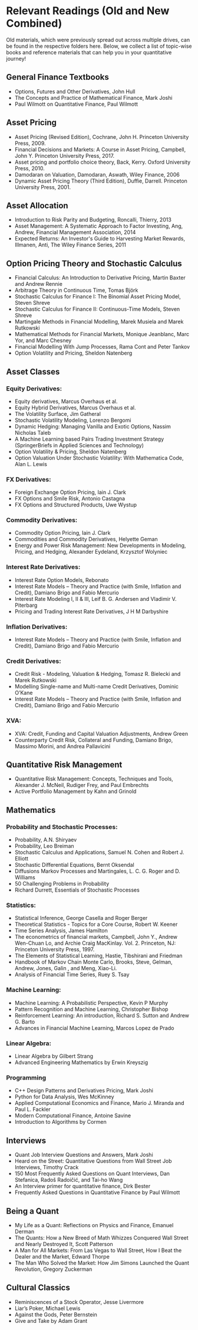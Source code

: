 # Relevant Readings (Old and New Combined)

Old materials, which were previously spread out across multiple drives, can be found in the respective folders here. Below, we collect a list of topic-wise books and reference materials that can help you in your quantitative journey!

## General Finance Textbooks
- Options, Futures and Other Derivatives, John Hull
- The Concepts and Practice of Mathematical Finance, Mark Joshi
- Paul Wilmott on Quantitative Finance, Paul Wilmott

## Asset Pricing
- Asset Pricing (Revised Edition), Cochrane, John H. Princeton University Press, 2009.
- Financial Decisions and Markets: A Course in Asset Pricing, Campbell, John Y. Princeton University Press, 2017.
- Asset pricing and portfolio choice theory, Back, Kerry. Oxford University Press, 2010.
- Damodaran on Valuation, Damodaran, Aswath, Wiley Finance, 2006
- Dynamic Asset Pricing Theory (Third Edition), Duffie, Darrell. Princeton University Press, 2001.

## Asset Allocation
- Introduction to Risk Parity and Budgeting, Roncalli, Thierry, 2013
- Asset Management: A Systematic Approach to Factor Investing, Ang, Andrew, Financial Management Association, 2014
- Expected Returns: An Investor's Guide to Harvesting Market Rewards, Illmanen, Anti, The Wiley Finance Series, 2011

## Option Pricing Theory and Stochastic Calculus
- Financial Calculus: An Introduction to Derivative Pricing, Martin Baxter and Andrew Rennie
- Arbitrage Theory in Continuous Time, Tomas Björk
- Stochastic Calculus for Finance I: The Binomial Asset Pricing Model, Steven Shreve
- Stochastic Calculus for Finance II: Continuous-Time Models, Steven Shreve
- Martingale Methods in Financial Modelling, Marek Musiela and Marek Rutkowski
- Mathematical Methods for Financial Markets, Monique Jeanblanc, Marc Yor, and Marc Chesney
- Financial Modelling With Jump Processes, Rama Cont and Peter Tankov
- Option Volatility and Pricing, Sheldon Natenberg

## Asset Classes

### Equity Derivatives:
- Equity derivatives, Marcus Overhaus et al.
- Equity Hybrid Derivatives, Marcus Overhaus et al.
- The Volatility Surface, Jim Gatheral
- Stochastic Volatility Modeling, Lorenzo Bergomi
- Dynamic Hedging: Managing Vanilla and Exotic Options, Nassim Nicholas Taleb
- A Machine Learning based Pairs Trading Investment Strategy (SpringerBriefs in Applied Sciences and Technology)
- Option Volatility & Pricing, Sheldon Natenberg
- Option Valuation Under Stochastic Volatility: With Mathematica Code, Alan L. Lewis

### FX Derivatives:
- Foreign Exchange Option Pricing, Iain J. Clark
- FX Options and Smile Risk, Antonio Castagna
- FX Options and Structured Products, Uwe Wystup

### Commodity Derivatives:
- Commodity Option Pricing, Iain J. Clark
- Commodities and Commodity Derivatives, Helyette Geman
- Energy and Power Risk Management: New Developments in Modeling, Pricing, and Hedging, Alexander Eydeland, Krzysztof Wolyniec

### Interest Rate Derivatives:
- Interest Rate Option Models, Rebonato
- Interest Rate Models – Theory and Practice (with Smile, Inflation and Credit), Damiano Brigo and Fabio Mercurio
- Interest Rate Modeling I, II & III, Leif B. G. Andersen and Vladimir V. Piterbarg
- Pricing and Trading Interest Rate Derivatives, J H M Darbyshire

### Inflation Derivatives:
- Interest Rate Models – Theory and Practice (with Smile, Inflation and Credit), Damiano Brigo and Fabio Mercurio

### Credit Derivatives:
- Credit Risk - Modeling, Valuation & Hedging, Tomasz R. Bielecki and Marek Rutkowski
- Modelling Single-name and Multi-name Credit Derivatives, Dominic O’Kane
- Interest Rate Models – Theory and Practice (with Smile, Inflation and Credit), Damiano Brigo and Fabio Mercurio

### XVA:
- XVA: Credit, Funding and Capital Valuation Adjustments, Andrew Green
- Counterparty Credit Risk, Collateral and Funding, Damiano Brigo, Massimo Morini, and Andrea Pallavicini

## Quantitative Risk Management
- Quantitative Risk Management: Concepts, Techniques and Tools, Alexander J. McNeil, Rudiger Frey, and Paul Embrechts
- Active Portfolio Management by Kahn and Grinold

## Mathematics
### Probability and Stochastic Processes:
- Probability, A.N. Shiryaev
- Probability, Leo Breiman
- Stochastic Calculus and Applications, Samuel N. Cohen and Robert J. Elliott
- Stochastic Differential Equations, Bernt Oksendal
- Diffusions Markov Processes and Martingales, L. C. G. Roger and D. Williams
- 50 Challenging Problems in Probability
- Richard Durrett, Essentials of Stochastic Processes

### Statistics:

- Statistical Inference, George Casella and Roger Berger
- Theoretical Statistics - Topics for a Core Course, Robert W. Keener
- Time Series Analysis, James Hamilton
- The econometrics of financial markets, Campbell, John Y., Andrew Wen-Chuan Lo, and Archie Craig MacKinlay. Vol. 2. Princeton, NJ: Princeton University Press, 1997.
- The Elements of Statistical Learning, Hastie, Tibshirani and Friedman
- Handbook of Markov Chain Monte Carlo, Brooks, Steve, Gelman, Andrew, Jones, Galin , and Meng, Xiao-Li.
- Analysis of Financial Time Series, Ruey S. Tsay

### Machine Learning:
- Machine Learning: A Probabilistic Perspective, Kevin P Murphy
- Pattern Recognition and Machine Learning, Christopher Bishop
- Reinforcement Learning: An introduction, Richard S. Sutton and Andrew G. Barto
- Advances in Financial Machine Learning, Marcos Lopez de Prado

### Linear Algebra:
- Linear Algebra by Gilbert Strang
- Advanced Engineering Mathematics by Erwin Kreyszig

### Programming
- C++ Design Patterns and Derivatives Pricing, Mark Joshi
- Python for Data Analysis, Wes McKinney
- Applied Computational Economics and Finance, Mario J. Miranda and Paul L. Fackler
- Modern Computational Finance, Antoine Savine
- Introduction to Algorithms by Cormen

## Interviews
- Quant Job Interview Questions and Answers, Mark Joshi
- Heard on the Street: Quantitative Questions from Wall Street Job Interviews, Timothy Crack
- 150 Most Frequently Asked Questions on Quant Interviews, Dan Stefanica, Radoš Radoičić, and Tai-ho Wang
- An Interview primer for quantitative finance, Dirk Bester
- Frequently Asked Questions in Quantitative Finance by Paul Wilmott

## Being a Quant
- My Life as a Quant: Reflections on Physics and Finance, Emanuel Derman
- The Quants: How a New Breed of Math Whizzes Conquered Wall Street and Nearly Destroyed It, Scott Patterson
- A Man for All Markets: From Las Vegas to Wall Street, How I Beat the Dealer and the Market, Edward Thorpe
- The Man Who Solved the Market: How Jim Simons Launched the Quant Revolution, Gregory Zuckerman

## Cultural Classics
- Reminiscences of a Stock Operator, Jesse Livermore
- Liar’s Poker, Michael Lewis
- Against the Gods, Peter Bernstein
- Give and Take by Adam Grant
